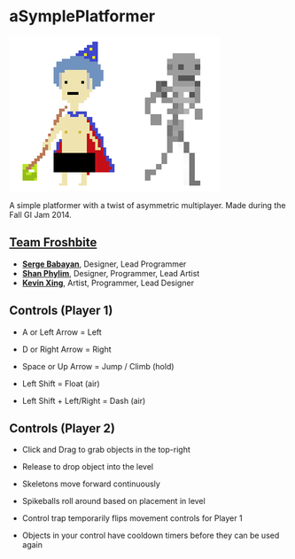 # aSymplePlatformer

![Yes, that's a naked wizard.](https://raw.githubusercontent.com/ggkevinxing/ggkevinxing.github.io/fe0235c63e66d6ceb0603b2a5816e1044ab7d97a/images/asympleplatformer_charsprites.png)

A simple platformer with a twist of asymmetric multiplayer. Made during the Fall GI Jam 2014.

## [Team Froshbite](https://github.com/FroshBite)

* [**Serge Babayan**](https://github.com/sergei1152), Designer, Lead Programmer
* [**Shan Phylim**](https://github.com/shanpls), Designer, Programmer, Lead Artist
* [**Kevin Xing**](http://github.com/ggkevinxing), Artist, Programmer, Lead Designer


## Controls (Player 1)

* A or Left Arrow = Left

* D or Right Arrow = Right

* Space or Up Arrow = Jump / Climb (hold)

* Left Shift = Float (air)

* Left Shift + Left/Right = Dash (air)

## Controls (Player 2)

* Click and Drag to grab objects in the top-right

* Release to drop object into the level

* Skeletons move forward continuously

* Spikeballs roll around based on placement in level

* Control trap temporarily flips movement controls for Player 1

* Objects in your control have cooldown timers before they can be used again
